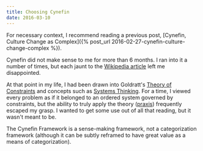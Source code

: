 ```yaml
---
title: Choosing Cynefin
date: 2016-03-10
---
```


For necessary context, I recommend reading a previous post, [Cynefin, Culture Change as Complex]({% post_url 2016-02-27-cynefin-culture-change-complex %}).

Cynefin did not make sense to me for more than 6 months. I ran into it a number of times, but each jaunt to the [Wikipedia article](https://en.wikipedia.org/wiki/Cynefin_Framework) left me disappointed. 

At that point in my life, I had been drawn into Goldratt's [Theory of Constraints](https://en.wikipedia.org/wiki/Theory_of_constraints) and concepts such as [Systems Thinking](https://en.wikipedia.org/wiki/Systems_thinking). For a time, I viewed every problem as if it belonged to an ordered system governed by constraints, but the ability to truly apply the theory ([praxis](https://en.wikipedia.org/wiki/Praxis)) frequently escaped my grasp. I wanted to get some use out of all that reading, but it wasn't meant to be.

The Cynefin Framework is a sense-making framework, not a categorization framework (although it can be subtly reframed to have great value as a means of categorization).
